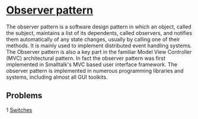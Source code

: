 # [Observer pattern](http://en.wikipedia.org/wiki/Observer_design_pattern)

The observer pattern is a software design pattern in which an object, called the subject, maintains a list of its dependents, called observers, and notifies them automatically of any state changes, usually by calling one of their methods. It is mainly used to implement distributed event handling systems. The Observer pattern is also a key part in the familiar Model View Controller (MVC) architectural pattern. In fact the observer pattern was first implemented in Smalltalk's MVC based user interface framework. The observer pattern is implemented in numerous programming libraries and systems, including almost all GUI toolkits.

## Problems

1 [Switches](https://github.com/suryart/ruby_concepts/tree/master/design_patterns/observer/switches)